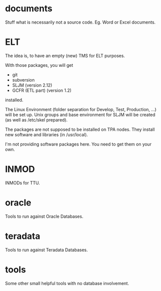 documents
=========
Stuff what is necessarily not a source code. Eg. Word or Excel documents.

ELT
===
The idea is, to have an empty (new) TMS for ELT purposes.

With those packages, you will get
* git
* subversion
* SLJM (version 2.12)
* GCFR (ETL part) (version 1.2)

installed.

The Linux Environment (folder separation for Develop, Test, Production, ...) will be set up.
Unix groups and base environment for SLJM will be created (as well as /etc/skel prepared).

The packages are not supposed to be installed on TPA nodes.
They install new software and libraries (in /usr/local).

I'm not providing software packages here. You need to get them on your own.

INMOD
=====
INMODs for TTU.

oracle
======
Tools to run against Oracle Databases.

teradata
========
Tools to run against Teradata Databases.

tools
=====
Some other small helpful tools with no database involvement.
